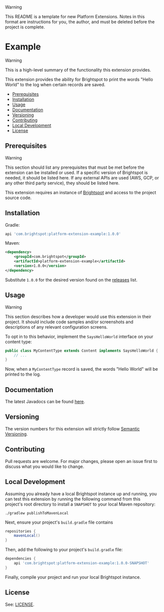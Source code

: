> [!WARNING]
> This README is a template for new Platform Extensions.
> Notes in this format are instructions for you, the author, and must be deleted before the project is complete.

# Example

> [!WARNING]
> This is a high-level summary of the functionality this extension provides.

This extension provides the ability for Brightspot to print the words "Hello World" to the log when certain records are saved.

* [Prerequisites](#prerequisites)
* [Installation](#installation)
* [Usage](#usage)
* [Documentation](#documentation)
* [Versioning](#versioning)
* [Contributing](#contributing)
* [Local Development](#local-development)
* [License](#license)

## Prerequisites

> [!WARNING]
> This section should list any prerequisites that must be met before the extension can be installed or used. 
> If a specific version of Brightspot is needed, it should be listed here.
> If any external APIs are used (AWS, GCP, or any other third party service), they should be listed here.

This extension requires an instance of [Brightspot](https://www.brightspot.com/) and access to the project source code.

## Installation

Gradle:
```groovy
api 'com.brightspot:platform-extension-example:1.0.0'
```

Maven:
```xml
<dependency>
    <groupId>com.brightspot</groupId>
    <artifactId>platform-extension-example</artifactId>
    <version>1.0.0</version>
</dependency>
```

Substitute `1.0.0` for the desired version found on the [releases](/releases) list.

## Usage

> [!WARNING]
> This section describes how a developer would use this extension in their project.
> It should include code samples and/or screenshots and descriptions of any relevant configuration screens.

To opt in to this behavior, implement the `SaysHelloWorld` interface on your content type:

```java
public class MyContentType extends Content implements SaysHelloWorld {
    // ...
}
```

Now, when a `MyContentType` record is saved, the words "Hello World" will be printed to the log.

## Documentation

The latest Javadocs can be found [here](https://artifactory.psdops.com/public/com/brightspot/platform-extension-example/%5BRELEASE%5D/platform-extension-example-%5BRELEASE%5D-javadoc.jar!/index.html).

## Versioning

The version numbers for this extension will strictly follow [Semantic Versioning](https://semver.org/).

## Contributing
Pull requests are welcome. For major changes, please open an issue first to
discuss what you would like to change.

## Local Development

Assuming you already have a local Brightspot instance up and running, you can 
test this extension by running the following command from this project's root 
directory to install a `SNAPSHOT` to your local Maven repository:

```shell
./gradlew publishToMavenLocal
```

Next, ensure your project's `build.gradle` file contains 

```groovy
repositories {
    mavenLocal()
}
```

Then, add the following to your project's `build.gradle` file:

```groovy
dependencies {
    api 'com.brightspot:platform-extension-example:1.0.0-SNAPSHOT'
}
```

Finally, compile your project and run your local Brightspot instance.

## License

See: [LICENSE](LICENSE).
